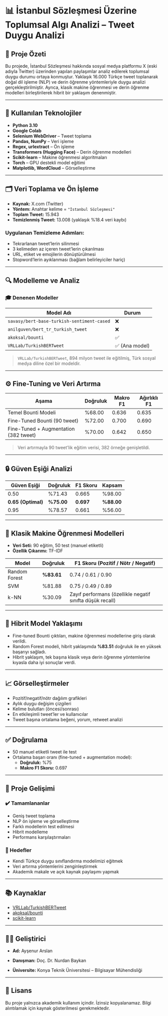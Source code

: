 # 📊 İstanbul Sözleşmesi Üzerine Toplumsal Algı Analizi – Tweet Duygu Analizi

## 🎯 Proje Özeti

Bu projede, İstanbul Sözleşmesi hakkında sosyal medya platformu X (eski adıyla Twitter) üzerinden yapılan paylaşımlar analiz edilerek toplumsal duygu durumu ortaya konmuştur. Yaklaşık 16.000 Türkçe tweet toplanarak doğal dil işleme (NLP) ve derin öğrenme yöntemleriyle duygu analizi gerçekleştirilmiştir. Ayrıca, klasik makine öğrenmesi ve derin öğrenme modelleri birleştirilerek hibrit bir yaklaşım denenmiştir.

---

## 🧰 Kullanılan Teknolojiler

- **Python 3.10**
- **Google Colab**
- **Selenium WebDriver** – Tweet toplama
- **Pandas, NumPy** – Veri işleme
- **Regex, urlextract** – Ön işleme
- **Transformers (Hugging Face)** – Derin öğrenme modelleri
- **Scikit-learn** – Makine öğrenmesi algoritmaları
- **Torch** – GPU destekli model eğitimi
- **Matplotlib, WordCloud** – Görselleştirme

---

## 🗂 Veri Toplama ve Ön İşleme

- **Kaynak:** X.com (Twitter)
- **Yöntem:** Anahtar kelime = `"İstanbul Sözleşmesi"`
- **Toplam Tweet:** 15.943
- **Temizlenmiş Tweet:** 13.008 (yaklaşık %18.4 veri kaybı)

### Uygulanan Temizleme Adımları:
- Tekrarlanan tweet’lerin silinmesi
- 3 kelimeden az içeren tweet’lerin çıkarılması
- URL, etiket ve emojilerin dönüştürülmesi
- Stopword’lerin ayıklanması (bağlam belirleyiciler hariç)

---

## 🔍 Modelleme ve Analiz

### 🎓 Denenen Modeller

| Model Adı | Durum |
|-----------|-------|
| `savasy/bert-base-turkish-sentiment-cased` | ❌ |
| `anilguven/bert_tr_turkish_tweet` | ❌ |
| `akoksal/bounti` | ✅ |
| `VRLLab/TurkishBERTweet` | ✅ (Ana model) |

> `VRLLab/TurkishBERTweet`, 894 milyon tweet ile eğitilmiş, Türk sosyal medya diline özel bir modeldir.

---

## ⚙️ Fine-Tuning ve Veri Artırma

| Aşama | Doğruluk | Makro F1 | Ağırlıklı F1 |
|-------|----------|----------|--------------|
| Temel Bounti Modeli | %68.00 | 0.636 | 0.635 |
| Fine-Tuned Bounti (90 tweet) | %72.00 | 0.700 | 0.690 |
| Fine-Tuned + Augmentation (382 tweet) | %70.00 | 0.642 | 0.650 |

> Veri artırmayla 90 tweet’lik eğitim verisi, 382 örneğe genişletildi.

---

## 🔒 Güven Eşiği Analizi

| Güven Eşiği | Doğruluk | F1 Skoru | Kapsam |
|-------------|----------|----------|--------|
| 0.50 | %71.43 | 0.665 | %98.00 |
| **0.65 (Optimal)** | **%75.00** | **0.697** | **%88.00** |
| 0.95 | %78.57 | 0.661 | %56.00 |

---

## 🤖 Klasik Makine Öğrenmesi Modelleri

- **Veri Seti:** 90 eğitim, 50 test (manuel etiketli)
- **Özellik Çıkarımı:** TF-IDF

| Model | Doğruluk | F1 Skoru (Pozitif / Nötr / Negatif) |
|-------|----------|--------------------------------------|
| Random Forest | **%83.61** | 0.74 / 0.61 / 0.90 |
| SVM | %81.88 | 0.75 / 0.49 / 0.89 |
| k-NN | %30.09 | Zayıf performans (özellikle negatif sınıfta düşük recall) |

---

## 🔁 Hibrit Model Yaklaşımı

- Fine-tuned Bounti çıktıları, makine öğrenmesi modellerine giriş olarak verildi.
- Random Forest modeli, hibrit yaklaşımda **%83.51** doğruluk ile en yüksek başarıyı sağladı.
- Hibrit yaklaşım, tek başına klasik veya derin öğrenme yöntemlerine kıyasla daha iyi sonuçlar verdi.

---

## 📈 Görselleştirmeler

- Pozitif/negatif/nötr dağılım grafikleri
- Aylık duygu değişim çizgileri
- Kelime bulutları (öncesi/sonrası)
- En etkileşimli tweet’ler ve kullanıcılar
- Tweet başına ortalama beğeni, yorum, retweet analizi

---

## ✅ Doğrulama

- 50 manuel etiketli tweet ile test
- Ortalama başarı oranı (fine-tuned + augmentation model):  
  - **Doğruluk:** %75  
  - **Makro F1 Skoru:** 0.697

---

## 🏁 Proje Gelişimi

### ✔️ Tamamlananlar
- Geniş tweet toplama
- NLP ön işleme ve görselleştirme
- Farklı modellerin test edilmesi
- Hibrit modelleme
- Performans karşılaştırmaları

### 🎯 Hedefler
- Kendi Türkçe duygu sınıflandırma modelimizi eğitmek
- Veri artırma yöntemlerini zenginleştirmek
- Akademik makale ve açık kaynak paylaşımı yapmak

---

## 📚 Kaynaklar

- [VRLLab/TurkishBERTweet](https://huggingface.co/VRLLab/TurkishBERTweet)
- [akoksal/bounti](https://huggingface.co/akoksal/bounti)
- [scikit-learn](https://scikit-learn.org/)

---

## 👩‍💻 Geliştirici

- **Ad:** Ayşenur Arslan  
 
- **Danışman:** Doç. Dr. Nurdan Baykan  
- **Üniversite:** Konya Teknik Üniversitesi – Bilgisayar Mühendisliği

---

## 📝 Lisans

Bu proje yalnızca akademik kullanım içindir. İzinsiz kopyalanamaz. Bilgi alıntılamak için kaynak gösterilmesi gerekmektedir.
